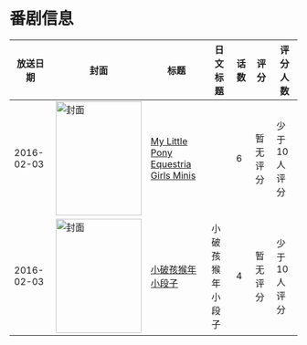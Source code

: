 # 番剧信息

|放送日期|封面|标题|日文标题|话数|评分|评分人数|
|---|---|---|---|---|---|---|
|2016-02-03|<img src="https://lain.bgm.tv/pic/cover/c/15/63/421163_Sn45Q.jpg" alt="封面" style="width:150px;height:200px;object-fit:cover;">|[My Little Pony Equestria Girls Minis](https://bangumi.tv/subject/421163)||6|暂无评分|少于10人评分|
|2016-02-03|<img src="https://lain.bgm.tv/pic/cover/c/42/cb/168198_WQwLs.jpg" alt="封面" style="width:150px;height:200px;object-fit:cover;">|[小破孩猴年小段子](https://bangumi.tv/subject/168198)|小破孩猴年小段子|4|暂无评分|少于10人评分|

